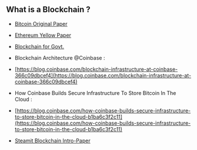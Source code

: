## What is a Blockchain ? 

- [Bitcoin Original Paper](https://bitcoin.org/bitcoin.pdf)
- [Ethereum Yellow Paper](https://ethereum.github.io/yellowpaper/paper.pdf)
- [Blockchain for Govt.](https://www.mitre.org/sites/default/files/publications/blockchain-technology-for-government-18-1069.pdf)

- Blockchain Architecture @Coinbase : 
- [https://blog.coinbase.com/blockchain-infrastructure-at-coinbase-366c09dbcef4](https://blog.coinbase.com/blockchain-infrastructure-at-coinbase-366c09dbcef4)

- How Coinbase Builds Secure Infrastructure To Store Bitcoin In The Cloud : 
- [https://blog.coinbase.com/how-coinbase-builds-secure-infrastructure-to-store-bitcoin-in-the-cloud-b1ba6c3f2c11](https://blog.coinbase.com/how-coinbase-builds-secure-infrastructure-to-store-bitcoin-in-the-cloud-b1ba6c3f2c11)

- [Steamit Blockchain Intro-Paper](https://ieeexplore.ieee.org/stamp/stamp.jsp?arnumber=9261418)
